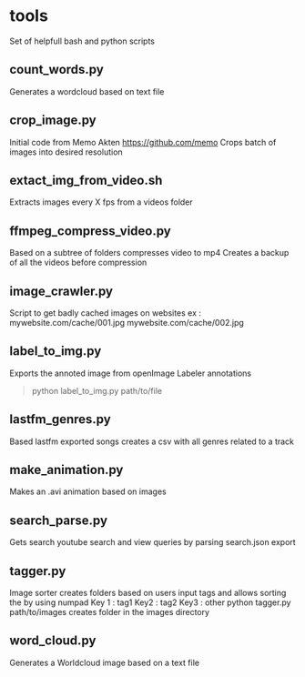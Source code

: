 # tools
Set of helpfull bash and python scripts


## count_words.py
Generates a wordcloud based on text file

## crop_image.py
Initial code from Memo Akten 
https://github.com/memo
Crops batch of images into desired resolution

## extact_img_from_video.sh
Extracts images every X fps from a videos folder

## ffmpeg_compress_video.py
Based on a subtree of folders compresses video to mp4 
Creates a backup of all the videos before compression

## image_crawler.py
Script to get badly cached images on websites
ex : mywebsite.com/cache/001.jpg  mywebsite.com/cache/002.jpg 

## label_to_img.py
Exports the annoted image from openImage Labeler annotations
> python label_to_img.py path/to/file

## lastfm_genres.py
Based  lastfm exported songs creates a csv with all genres related to a track 

## make_animation.py
Makes an .avi animation based on images

## search_parse.py
Gets search youtube search and view queries by parsing search.json export 

## tagger.py
Image sorter
creates folders based on users input tags and allows sorting the by using numpad
Key 1 : tag1 Key2 : tag2 Key3 : other
python tagger.py path/to/images
creates folder in the images directory

## word_cloud.py
Generates a Worldcloud image based on a text file
 